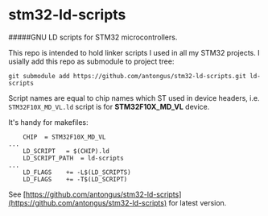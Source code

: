 stm32-ld-scripts
================

#####GNU LD scripts for STM32 microcontrollers.

This repo is intended to hold linker scripts I used in all my STM32 projects.
I usially add this repo as submodule to project tree:

`git submodule add https://github.com/antongus/stm32-ld-scripts.git ld-scripts`

Script names are equal to chip names which ST used in device headers, i.e. 
`STM32F10X_MD_VL.ld` script is for **STM32F10X_MD_VL** device.

It's handy for makefiles:
```
	CHIP  = STM32F10X_MD_VL
...
	LD_SCRIPT	= $(CHIP).ld
	LD_SCRIPT_PATH	= ld-scripts
...
	LD_FLAGS	+= -L$(LD_SCRIPTS)
	LD_FLAGS	+= -T$(LD_SCRIPT)
```
See [https://github.com/antongus/stm32-ld-scripts](https://github.com/antongus/stm32-ld-scripts) for latest version.
